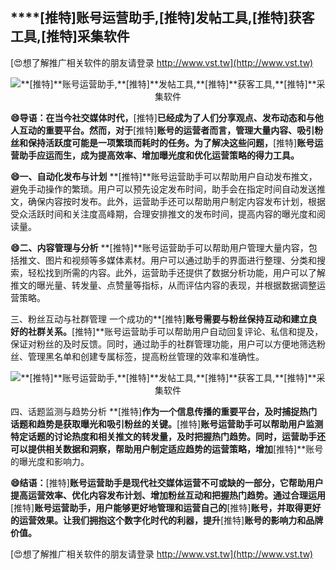 ## ****[推特]**账号运营助手,**[推特]**发帖工具,**[推特]**获客工具,**[推特]**采集软件**

[😍想了解推广相关软件的朋友请登录 http://www.vst.tw](http://www.vst.tw)

 <center><img src="https://vst.tw/MP4/tuiguang/png/0.png" alt="**[推特]**账号运营助手,**[推特]**发帖工具,**[推特]**获客工具,**[推特]**采集软件"></center>

**😄导语：在当今社交媒体时代，**[推特]**已经成为了人们分享观点、发布动态和与他人互动的重要平台。然而，对于**[推特]**账号的运营者而言，管理大量内容、吸引粉丝和保持活跃度可能是一项繁琐而耗时的任务。为了解决这些问题，**[推特]**账号运营助手应运而生，成为提高效率、增加曝光度和优化运营策略的得力工具。**

**😄一、自动化发布与计划**
**[推特]**账号运营助手可以帮助用户自动发布推文，避免手动操作的繁琐。用户可以预先设定发布时间，助手会在指定时间自动发送推文，确保内容按时发布。此外，运营助手还可以帮助用户制定内容发布计划，根据受众活跃时间和关注度高峰期，合理安排推文的发布时间，提高内容的曝光度和阅读量。

**😄二、内容管理与分析**
**[推特]**账号运营助手可以帮助用户管理大量内容，包括推文、图片和视频等多媒体素材。用户可以通过助手的界面进行整理、分类和搜索，轻松找到所需的内容。此外，运营助手还提供了数据分析功能，用户可以了解推文的曝光量、转发量、点赞量等指标，从而评估内容的表现，并根据数据调整运营策略。

三、粉丝互动与社群管理
一个成功的**[推特]**账号需要与粉丝保持互动和建立良好的社群关系。**[推特]**账号运营助手可以帮助用户自动回复评论、私信和提及，保证对粉丝的及时反馈。同时，通过助手的社群管理功能，用户可以方便地筛选粉丝、管理黑名单和创建专属标签，提高粉丝管理的效率和准确性。

 <center><img src="https://vst.tw/MP4/tuiguang/png/0.png" alt="**[推特]**账号运营助手,**[推特]**发帖工具,**[推特]**获客工具,**[推特]**采集软件"></center>

四、话题监测与趋势分析
**[推特]**作为一个信息传播的重要平台，及时捕捉热门话题和趋势是获取曝光和吸引粉丝的关键。**[推特]**账号运营助手可以帮助用户监测特定话题的讨论热度和相关推文的转发量，及时把握热门趋势。同时，运营助手还可以提供相关数据和洞察，帮助用户制定适应趋势的运营策略，增加**[推特]**账号的曝光度和影响力。

**😄结语：**[推特]**账号运营助手是现代社交媒体运营不可或缺的一部分，它帮助用户提高运营效率、优化内容发布计划、增加粉丝互动和把握热门趋势。通过合理运用**[推特]**账号运营助手，用户能够更好地管理和运营自己的**[推特]**账号，并取得更好的运营效果。让我们拥抱这个数字化时代的利器，提升**[推特]**账号的影响力和品牌价值。**

[😍想了解推广相关软件的朋友请登录 http://www.vst.tw](http://www.vst.tw)



